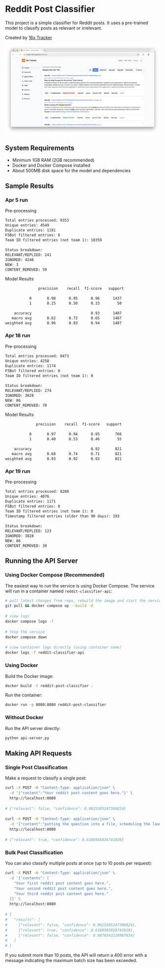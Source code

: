 # Reddit Post Classifier

This project is a simple classifier for Reddit posts. It uses a pre-trained model to classify posts as relevant or irrelevant.

Created by [16x Tracker](https://tracker.16x.engineer/)

![screenshot](screenshots/screenshot.png)

## System Requirements

- Minimum 1GB RAM (2GB recommended)
- Docker and Docker Compose installed
- About 500MB disk space for the model and dependencies

## Sample Results

### Apr 5 run

Pre-processing

```
Total entries processed: 9353
Unique entries: 4549
Duplicate entries: 1191
F5Bot filtered entries: 8
Team ID filtered entries (not team 1): 10359

Status breakdown:
RELEVANT/REPLIED: 241
IGNORED: 4246
NEW: 3
CONTENT_REMOVED: 59
```

Model Results

```
               precision    recall  f1-score   support

           0       0.98      0.95      0.96      1437
           1       0.25      0.50      0.33        50

    accuracy                           0.93      1487
   macro avg       0.62      0.72      0.65      1487
weighted avg       0.96      0.93      0.94      1487
```

### Apr 18 run

Pre-processing

```
Total entries processed: 8473
Unique entries: 4258
Duplicate entries: 1174
F5Bot filtered entries: 8
Team ID filtered entries (not team 1): 0

Status breakdown:
RELEVANT/REPLIED: 274
IGNORED: 3828
NEW: 86
CONTENT_REMOVED: 70
```

Model Results

```
              precision    recall  f1-score   support

           0       0.97      0.94      0.95       766
           1       0.40      0.53      0.46        55

    accuracy                           0.92       821
   macro avg       0.68      0.74      0.71       821
weighted avg       0.93      0.92      0.92       821
```

### Apr 19 run

Pre-processing

```
Total entries processed: 8288
Unique entries: 4076
Duplicate entries: 1171
F5Bot filtered entries: 0
Team ID filtered entries (not team 1): 0
Timestamp filtered entries (older than 90 days): 193

Status breakdown:
RELEVANT/REPLIED: 123
IGNORED: 3828
NEW: 86
CONTENT_REMOVED: 39
```

## Running the API Server

### Using Docker Compose (Recommended)

The easiest way to run the service is using Docker Compose. The service will run in a container named `reddit-classifier-api`:

```bash
# pull latest changes from repo, rebuild the image and start the service
git pull && docker compose up --build -d

# view logs
docker compose logs -f

# Stop the service
docker compose down

# view container logs directly (using container name)
docker logs -f reddit-classifier-api
```

### Using Docker

Build the Docker image:

```bash
docker build -t reddit-post-classifier .
```

Run the container:

```bash
docker run -p 8080:8080 reddit-post-classifier
```

### Without Docker

Run the API server directly:

```bash
python api-server.py
```

## Making API Requests

### Single Post Classification

Make a request to classify a single post:

```bash
curl -X POST -H "Content-Type: application/json" \
  -d '{"content":"Your reddit post content goes here."}' \
  http://localhost:8080

# {"relevant": false, "confidence": 0.9925305247306824}

curl -X POST -H "Content-Type: application/json" \
  -d '{"content":"putting the question into a file, scheduling the launch, open project, paste the question and have Claude write the answer in a file"}' \
  http://localhost:8080

# {"relevant": true, "confidence": 0.6180585026741028}
```

### Bulk Post Classification

You can also classify multiple posts at once (up to 10 posts per request):

```bash
curl -X POST -H "Content-Type: application/json" \
  -d '{"contents": [
    "Your first reddit post content goes here.",
    "Your second reddit post content goes here.",
    "Your third reddit post content goes here."
  ]}' \
  http://localhost:8080

# {
#   "results": [
#     {"relevant": false, "confidence": 0.9925305247306824},
#     {"relevant": true, "confidence": 0.6180585026741028},
#     {"relevant": false, "confidence": 0.9876543210987654}
#   ]
# }
```

If you submit more than 10 posts, the API will return a 400 error with a message indicating the maximum batch size has been exceeded.
